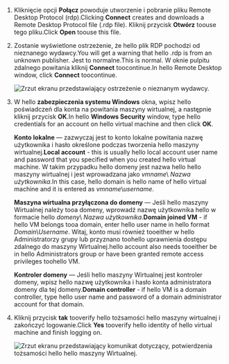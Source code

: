 1. <span data-ttu-id="42e8a-101">Kliknięcie opcji **Połącz** powoduje utworzenie i pobranie pliku Remote Desktop Protocol (rdp).</span><span class="sxs-lookup"><span data-stu-id="42e8a-101">Clicking **Connect** creates and downloads a Remote Desktop Protocol file (.rdp file).</span></span> <span data-ttu-id="42e8a-102">Kliknij przycisk **Otwórz** toouse tego pliku.</span><span class="sxs-lookup"><span data-stu-id="42e8a-102">Click **Open** toouse this file.</span></span>
2. <span data-ttu-id="42e8a-103">Zostanie wyświetlone ostrzeżenie, że hello plik RDP pochodzi od nieznanego wydawcy.</span><span class="sxs-lookup"><span data-stu-id="42e8a-103">You will get a warning that hello .rdp is from an unknown publisher.</span></span> <span data-ttu-id="42e8a-104">Jest to normalne.</span><span class="sxs-lookup"><span data-stu-id="42e8a-104">This is normal.</span></span> <span data-ttu-id="42e8a-105">W oknie pulpitu zdalnego powitania kliknij **Connect** toocontinue.</span><span class="sxs-lookup"><span data-stu-id="42e8a-105">In hello Remote Desktop window, click **Connect** toocontinue.</span></span>
   
    ![Zrzut ekranu przedstawiający ostrzeżenie o nieznanym wydawcy.](./media/virtual-machines-log-on-win-server/rdp-warn.png)
3. <span data-ttu-id="42e8a-107">W hello **zabezpieczenia systemu Windows** okna, wpisz hello poświadczeń dla konta na powitania maszyny wirtualnej, a następnie kliknij przycisk **OK**.</span><span class="sxs-lookup"><span data-stu-id="42e8a-107">In hello **Windows Security** window, type hello credentials for an account on hello virtual machine and then click **OK**.</span></span>
   
     <span data-ttu-id="42e8a-108">**Konto lokalne** — zazwyczaj jest to konto lokalne powitania nazwę użytkownika i hasło określone podczas tworzenia hello maszyny wirtualnej.</span><span class="sxs-lookup"><span data-stu-id="42e8a-108">**Local account** - this is usually hello local account user name and password that you specified when you created hello virtual machine.</span></span> <span data-ttu-id="42e8a-109">W takim przypadku hello domeny jest nazwa hello hello maszyny wirtualnej i jest wprowadzana jako *vmname*&#92; *Nazwa użytkownika*.</span><span class="sxs-lookup"><span data-stu-id="42e8a-109">In this case, hello domain is hello name of hello virtual machine and it is entered as *vmname*&#92;*username*.</span></span>  
   
    <span data-ttu-id="42e8a-110">**Maszyna wirtualna przyłączona do domeny** — Jeśli hello maszyny Wirtualnej należy tooa domeny, wprowadź nazwę użytkownika hello w formacie hello *domeny*&#92; *Nazwa użytkownika*.</span><span class="sxs-lookup"><span data-stu-id="42e8a-110">**Domain joined VM** - if hello VM belongs tooa domain, enter hello user name in hello format *Domain*&#92;*Username*.</span></span> <span data-ttu-id="42e8a-111">Witaj, konto musi również tooeither w hello Administratorzy grupy lub przyznano toohello uprawnienia dostępu zdalnego do maszyny Wirtualnej.</span><span class="sxs-lookup"><span data-stu-id="42e8a-111">hello account also needs tooeither be in hello Administrators group or have been granted remote access privileges toohello VM.</span></span>
   
    <span data-ttu-id="42e8a-112">**Kontroler domeny** — Jeśli hello maszyny Wirtualnej jest kontroler domeny, wpisz hello nazwę użytkownika i hasło konta administratora domeny dla tej domeny.</span><span class="sxs-lookup"><span data-stu-id="42e8a-112">**Domain controller** - if hello VM is a domain controller, type hello user name and password of a domain administrator account for that domain.</span></span>
4. <span data-ttu-id="42e8a-113">Kliknij przycisk **tak** tooverify hello tożsamości hello maszyny wirtualnej i zakończyć logowanie.</span><span class="sxs-lookup"><span data-stu-id="42e8a-113">Click **Yes** tooverify hello identity of hello virtual machine and finish logging on.</span></span>
   
   ![Zrzut ekranu przedstawiający komunikat dotyczący, potwierdzenia tożsamości hello hello maszyny Wirtualnej.](./media/virtual-machines-log-on-win-server/cert-warning.png)

